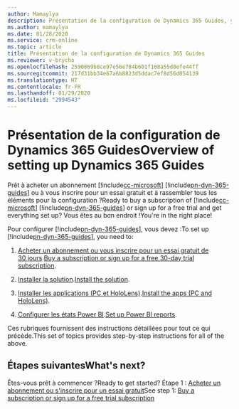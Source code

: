```yaml
---
author: Mamaylya
description: Présentation de la configuration de Dynamics 365 Guides, y compris l'obtention d'un abonnement, la création d'un environnement, l'installation de la solution et des applications et la configuration des états Power BI.
ms.author: mamaylya
ms.date: 01/28/2020
ms.service: crm-online
ms.topic: article
title: Présentation de la configuration de Dynamics 365 Guides
ms.reviewer: v-brycho
ms.openlocfilehash: 2590869b8ce97e56e784b601f108a55d8efe44ff
ms.sourcegitcommit: 217d31bb34e67a6b8823d5ddac7ef8d56d054139
ms.translationtype: HT
ms.contentlocale: fr-FR
ms.lasthandoff: 01/29/2020
ms.locfileid: "2994543"
---
```

# <a name="overview-of-setting-up-dynamics-365-guides"></a><span data-ttu-id="ffde8-103">Présentation de la configuration de Dynamics 365 Guides</span><span class="sxs-lookup"><span data-stu-id="ffde8-103">Overview of setting up Dynamics 365 Guides</span></span>

<span data-ttu-id="ffde8-104">Prêt à acheter un abonnement [!include[cc-microsoft](../includes/cc-microsoft.md)] [!include[pn-dyn-365-guides](../includes/pn-dyn-365-guides.md)] ou à vous inscrire pour un essai gratuit et à rassembler tous les éléments pour la configuration ?</span><span class="sxs-lookup"><span data-stu-id="ffde8-104">Ready to buy a subscription of [!include[cc-microsoft](../includes/cc-microsoft.md)] [!include[pn-dyn-365-guides](../includes/pn-dyn-365-guides.md)] or sign up for a free trial and get everything set up?</span></span> <span data-ttu-id="ffde8-105">Vous êtes au bon endroit !</span><span class="sxs-lookup"><span data-stu-id="ffde8-105">You're in the right place!</span></span> 

<span data-ttu-id="ffde8-106">Pour configurer [!include[pn-dyn-365-guides](../includes/pn-dyn-365-guides.md)], vous devez :</span><span class="sxs-lookup"><span data-stu-id="ffde8-106">To set up [!include[pn-dyn-365-guides](../includes/pn-dyn-365-guides.md)], you need to:</span></span>

1. <span data-ttu-id="ffde8-107">[Acheter un abonnement ou vous inscrire pour un essai gratuit de 30 jours](setup-step-one.md).</span><span class="sxs-lookup"><span data-stu-id="ffde8-107">[Buy a subscription or sign up for a free 30-day trial subscription](setup-step-one.md).</span></span>

2. <span data-ttu-id="ffde8-108">[Installer la solution](setup-step-two.md).</span><span class="sxs-lookup"><span data-stu-id="ffde8-108">[Install the solution](setup-step-two.md).</span></span>

3. <span data-ttu-id="ffde8-109">[Installer les applications (PC et HoloLens)](setup-step-three.md).</span><span class="sxs-lookup"><span data-stu-id="ffde8-109">[Install the apps (PC and HoloLens)](setup-step-three.md).</span></span>

4. <span data-ttu-id="ffde8-110">[Configurer les états Power BI](setup-step-four.md).</span><span class="sxs-lookup"><span data-stu-id="ffde8-110">[Set up Power BI reports](setup-step-four.md).</span></span>

<span data-ttu-id="ffde8-111">Ces rubriques fournissent des instructions détaillées pour tout ce qui précède.</span><span class="sxs-lookup"><span data-stu-id="ffde8-111">This set of topics provides step-by-step instructions for all of the above.</span></span>

## <a name="whats-next"></a><span data-ttu-id="ffde8-112">Étapes suivantes</span><span class="sxs-lookup"><span data-stu-id="ffde8-112">What's next?</span></span>

<span data-ttu-id="ffde8-113">Êtes-vous prêt à commencer ?</span><span class="sxs-lookup"><span data-stu-id="ffde8-113">Ready to get started?</span></span> <span data-ttu-id="ffde8-114">Étape 1 : [Acheter un abonnement ou s'inscrire pour un essai gratuit](setup-step-one.md)</span><span class="sxs-lookup"><span data-stu-id="ffde8-114">See step 1: [Buy a subscription or sign up for a free trial subscription](setup-step-one.md)</span></span>
